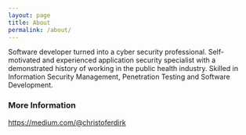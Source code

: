 ```yaml
---
layout: page
title: About
permalink: /about/
---
```


Software developer turned into a cyber security professional. Self-motivated and experienced application security specialist with a demonstrated history of working in the public health industry. Skilled in Information Security Management, Penetration Testing and Software Development.

### More Information

https://medium.com/@christoferdirk
